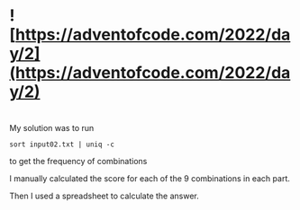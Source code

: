 # ![https://adventofcode.com/2022/day/2](https://adventofcode.com/2022/day/2)
# 

My solution was to run

`sort input02.txt | uniq -c` 

to get the frequency of combinations

I manually calculated the score for each of the 9 combinations in each part.

Then I used a spreadsheet to calculate the answer.



